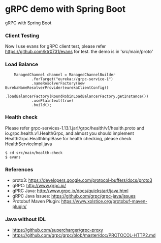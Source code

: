 gRPC demo with Spring Boot
==========================
gRPC with Spring Boot

### Client Testing
Now I use evans for gRPC client test, please refer https://github.com/ktr0731/evans for test. the demo is in 'src/main/proto'

### Load Balance

```
    ManagedChannel channel = ManagedChannelBuilder
            .forTarget("eureka://grpc-service-1")
            .nameResolverFactory(new EurekaNameResolverProvider(eurekaClientConfig))
            .loadBalancerFactory(RoundRobinLoadBalancerFactory.getInstance())
            .usePlaintext(true)
            .build();

```

### Health check

Please refer grpc-services-1.13.1.jar!/grpc/health/v1/health.proto and io.grpc.health.v1.HealthGrpc,
and almost you should implement HealthGrpc.HealthImplBase for health checking, please check HealthServiceImpl.java
```
$ cd src/main/health-check
$ evans
```

### References

* proto3: https://developers.google.com/protocol-buffers/docs/proto3
* gRPC:  http://www.grpc.io/
* gPRC Java: http://www.grpc.io/docs/quickstart/java.html
* gRPC Java Issues: https://github.com/grpc/grpc-java/issues
* Protobuf Maven Plugin: https://www.xolstice.org/protobuf-maven-plugin/

### Java without IDL

* https://github.com/supercharger/grpc-proxy
* https://github.com/grpc/grpc/blob/master/doc/PROTOCOL-HTTP2.md
